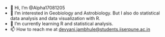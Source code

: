 - 👋 Hi, I’m @Alpha17081205
- 👀 I’m interested in Geobiology and Astrobiology. But I also do statistical data analysis and data visualization with R.
- 🌱 I’m currently learning R and statistical analysis.
- 📫 How to reach me at devyani.jambhule@students.iiserpune.ac.in

<!---
Alpha17081205/Alpha17081205 is a ✨ special ✨ repository because its `README.md` (this file) appears on your GitHub profile.
You can click the Preview link to take a look at your changes.
--->
